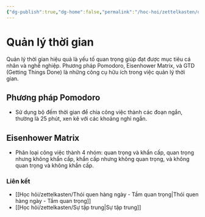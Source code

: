 ```yaml
---
{"dg-publish":true,"dg-home":false,"permalink":"/hoc-hoi/zettelkasten/quan-ly-thoi-gian/","dgPassFrontmatter":true,"noteIcon":"","updated":"2025-01-14T12:47:00.362+07:00"}
---
```



# Quản lý thời gian

Quản lý thời gian hiệu quả là yếu tố quan trọng giúp đạt được mục tiêu cá nhân và nghề nghiệp. Phương pháp Pomodoro, Eisenhower Matrix, và GTD (Getting Things Done) là những công cụ hữu ích trong việc quản lý thời gian.

## Phương pháp Pomodoro
- Sử dụng bộ đếm thời gian để chia công việc thành các đoạn ngắn, thường là 25 phút, xen kẽ với các khoảng nghỉ ngắn.

## Eisenhower Matrix
- Phân loại công việc thành 4 nhóm: quan trọng và khẩn cấp, quan trọng nhưng không khẩn cấp, khẩn cấp nhưng không quan trọng, và không quan trọng và không khẩn cấp.

### Liên kết
- [[Học hỏi/zettelkasten/Thói quen hàng ngày - Tầm quan trọng\|Thói quen hàng ngày - Tầm quan trọng]]
- [[Học hỏi/zettelkasten/Sự tập trung\|Sự tập trung]]









 

 

 